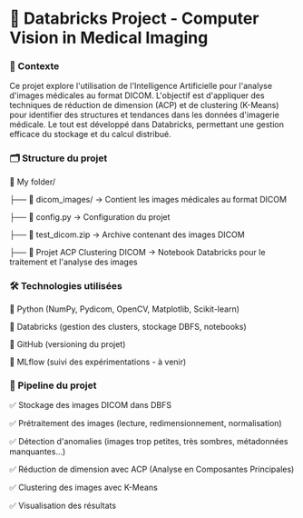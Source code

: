 # 📌 Databricks Project - Computer Vision in Medical Imaging

### 🏥 Contexte

Ce projet explore l'utilisation de l'Intelligence Artificielle pour l'analyse d'images médicales au format DICOM.
L'objectif est d'appliquer des techniques de réduction de dimension (ACP) et de clustering (K-Means) pour identifier des structures et tendances dans les données d'imagerie médicale.
Le tout est développé dans Databricks, permettant une gestion efficace du stockage et du calcul distribué.

### 🗂️ Structure du projet

📁 My folder/

├── 📁 dicom_images/ → Contient les images médicales au format DICOM

├── 📄 config.py → Configuration du projet

├── 📄 test_dicom.zip → Archive contenant des images DICOM

├── 📓 Projet ACP Clustering DICOM → Notebook Databricks pour le traitement et l'analyse des images

### 🛠️ Technologies utilisées

🔹 Python (NumPy, Pydicom, OpenCV, Matplotlib, Scikit-learn)

🔹 Databricks (gestion des clusters, stockage DBFS, notebooks)

🔹 GitHub (versioning du projet)

🔹 MLflow (suivi des expérimentations - à venir)

### 🚀 Pipeline du projet

✅ Stockage des images DICOM dans DBFS

✅ Prétraitement des images (lecture, redimensionnement, normalisation)

✅ Détection d'anomalies (images trop petites, très sombres, métadonnées manquantes...)

✅ Réduction de dimension avec ACP (Analyse en Composantes Principales)

✅ Clustering des images avec K-Means

✅ Visualisation des résultats